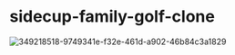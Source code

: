 # sidecup-family-golf-clone
![349218518-9749341e-f32e-461d-a902-46b84c3a1829](https://github.com/user-attachments/assets/be97aebc-eede-4f4e-a3bb-90c05c371af6)
